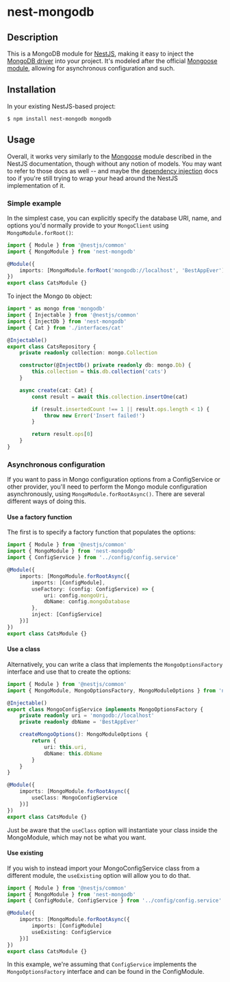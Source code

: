 # nest-mongodb

## Description

This is a MongoDB module for [NestJS](https://nestjs.com/), making it easy to inject the [MongoDB driver](https://www.npmjs.com/package/mongodb) into your project.  It's modeled after the official [Mongoose module](https://github.com/nestjs/mongoose), allowing for asynchronous configuration and such.

## Installation

In your existing NestJS-based project:

```
$ npm install nest-mongodb mongodb
```

## Usage

Overall, it works very similarly to the [Mongoose](https://docs.nestjs.com/techniques/mongodb) module described in the NestJS documentation, though without any notion of models.  You may want to refer to those docs as well -- and maybe the [dependency injection](https://docs.nestjs.com/fundamentals/custom-providers) docs too if you're still trying to wrap your head around the NestJS implementation of it.

### Simple example

In the simplest case, you can explicitly specify the database URI, name, and options you'd normally provide to your `MongoClient` using `MongoModule.forRoot()`:

```typescript
import { Module } from '@nestjs/common'
import { MongoModule } from 'nest-mongodb'

@Module({
    imports: [MongoModule.forRoot('mongodb://localhost', 'BestAppEver')]
})
export class CatsModule {}
```

To inject the Mongo `Db` object:

```typescript
import * as mongo from 'mongodb'
import { Injectable } from '@nestjs/common'
import { InjectDb } from 'nest-mongodb'
import { Cat } from './interfaces/cat'

@Injectable()
export class CatsRepository {
    private readonly collection: mongo.Collection

    constructor(@InjectDb() private readonly db: mongo.Db) {
        this.collection = this.db.collection('cats')
    }

    async create(cat: Cat) {
        const result = await this.collection.insertOne(cat)

        if (result.insertedCount !== 1 || result.ops.length < 1) {
            throw new Error('Insert failed!')
        }

        return result.ops[0]
    }
}
```

### Asynchronous configuration

If you want to pass in Mongo configuration options from a ConfigService or other provider, you'll need to perform the Mongo module configuration asynchronously, using `MongoModule.forRootAsync()`.  There are several different ways of doing this.

#### Use a factory function

The first is to specify a factory function that populates the options:

```typescript
import { Module } from '@nestjs/common'
import { MongoModule } from 'nest-mongodb'
import { ConfigService } from '../config/config.service'

@Module({
    imports: [MongoModule.forRootAsync({
        imports: [ConfigModule],
        useFactory: (config: ConfigService) => {
            uri: config.mongoUri,
            dbName: config.mongoDatabase
        },
        inject: [ConfigService]
    })]
})
export class CatsModule {}
```

#### Use a class

Alternatively, you can write a class that implements the `MongoOptionsFactory` interface and use that to create the options:

```typescript
import { Module } from '@nestjs/common'
import { MongoModule, MongoOptionsFactory, MongoModuleOptions } from 'nest-mongodb'

@Injectable()
export class MongoConfigService implements MongoOptionsFactory {
    private readonly uri = 'mongodb://localhost'
    private readonly dbName = 'BestAppEver'

    createMongoOptions(): MongoModuleOptions {
        return {
            uri: this.uri,
            dbName: this.dbName
        }
    }
}

@Module({
    imports: [MongoModule.forRootAsync({
        useClass: MongoConfigService
    })]
})
export class CatsModule {}
```

Just be aware that the `useClass` option will instantiate your class inside the MongoModule, which may not be what you want.

#### Use existing

If you wish to instead import your MongoConfigService class from a different module, the `useExisting` option will allow you to do that.

```typescript
import { Module } from '@nestjs/common'
import { MongoModule } from 'nest-mongodb'
import { ConfigModule, ConfigService } from '../config/config.service'

@Module({
    imports: [MongoModule.forRootAsync({
        imports: [ConfigModule]
        useExisting: ConfigService
    })]
})
export class CatsModule {}
```

In this example, we're assuming that `ConfigService` implements the `MongoOptionsFactory` interface and can be found in the ConfigModule.
